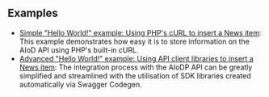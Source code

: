 ## Examples

- [Simple "Hello World!" example: Using PHP's cURL to insert a News item](./simple/README.md): This example demonstrates how easy it is to store information on the AIoD API using PHP's built-in cURL.
- [Advanced "Hello World!" example: Using API client libraries to insert a News item](./advanced/README.md): The integration process with the AIoDP API can be greatly simplified and streamlined with the utilisation of SDK libraries created automatically via Swagger Codegen.